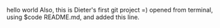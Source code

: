 hello world
Also, this is Dieter's first git project =)
opened from terminal, using $code README.md, and added this line.